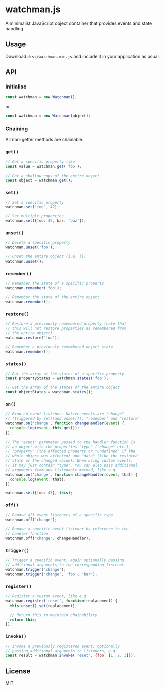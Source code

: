 # watchman.js
A minimalist JavaScript object container that provides events and state handling

## Usage

Download `dist/watchman.min.js` and include it in your application as usual.

## API

### Initialise

```javascript
const watchman = new Watchman();
```

or

```javascript
const watchman = new Watchman(object);
```

### Chaining

All non-getter methods are chainable.

### `get()`

```javascript
// Get a specific property like
const value = watchman.get('foo');

// Get a shallow copy of the entire object
const object = watchman.get();
```

### `set()`

```javascript
// Set a specific property
watchman.set('foo', 42);

// Set multiple properties
watchman.set({foo: 42, bar: 'baz'});
```

### `unset()`

```javascript
// Delete a specific property
watchman.unset('foo');

// Unset the entire object (i.e. {})
watchman.unset();
```

### `remember()`

```javascript
// Remember the state of a specific property
watchman.remember('foo');

// Remember the state of the entire object
watchman.remember();
```

### `restore()`

```javascript
// Restore a previously remembered property (note that 
// this will not restore properties as remembered from 
// the entire object)
watchman.restore('foo');

// Remember a previously remembered object state
watchman.remember();
```

### `states()`

```javascript
// Get the array of the states of a specific property
const propertyStates = watchman.states('foo');

// Get the array of the states of the entire object
const objectStates = watchman.states();
```

### `on()`

```javascript
// Bind an event listener. Native events are "change" 
// (triggered by set()and unset()), "remember" and "restore"
watchman.on('change', function changeHandler(event) {
  console.log(event, this.get());
});

// The "event" parameter passed to the handler function is 
// an object with the properties "type" ("change" etc.), 
// "property" (the affected property or "undefined" if the 
// whole object was affected) and "data" (like the restored 
// state or the changed value). When using custom events, 
// it may just contain "type". You can also pass additional
// arguments from any listenable method, like e.g.
watchman.on('change', function changeHandler(event, that) {
  console.log(event, that);
});

watchman.set({foo: 43}, this);
```

### `off()`

```javascript
// Remove all event listeners of a specific type
watchman.off('change');

// Remove a specific event listener by reference to the
// handler function
watchman.off('change', changeHandler);
```

### `trigger()`

```javascript
// Trigger a specific event, again optionally passing 
// additional arguments to the corresponding listener
watchman.trigger('change');
watchman.trigger('change', 'foo', 'bar');
```

### `register()`

```javascript
// Register a custom event, like e.g.
watchman.register('reset', function(replacement) {
  this.unset().set(replacement);

  // Return this to maintain chainability
  return this;
});
```

### `invoke()`

```javascript
// Invoke a previously registered event, optionally
// passing additional arguments to listeners, e.g.
const result = watchman.invoke('reset', {foo: [1, 2, 3]});
```

## License
MIT